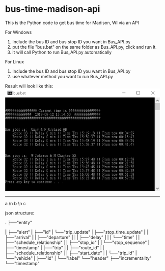 # bus-time-madison-api
 This is the Python code to get bus time for Madison, WI via an API

For Windows
 1. Include the bus ID and bus stop ID you want in Bus_API.py
 2. put the file "bus.bat" on the same folder as Bus_API.py, click and run it.
 3. it will call Python to run Bus_API.py automatically

For Linux
1. Include the bus ID and bus stop ID you want in Bus_API.py
2. use whatever method you want to run Bus_API.py

Result will look like this:
![Bus Schedule][1]

 -----------------------------------------------

a \n b \n c


 json structure:

 .
 ├──"entity"

 |    ├──"alert"
 |    ├──"id"
 |    └──"trip_update"
 |         ├──"stop_time_update"
 |         |    ├──"arrival"
 |         |    ├──"departure"
 |         |    |    ├──"delay"
 |         |    |    └──"time"
 |         |    ├──"schedule_relationship"
 |         |    ├──"stop_id"
 |         |    └──"stop_sequence"
 |         ├──"timestamp"
 |         ├──"trip"
 |         |    ├──"route_id"
 |         |    ├──"schedule_relationship"
 |         |    ├──"start_date"
 |         |    └──"trip_id"
 |         └──"vehicle"
 |              ├──"id"
 |              └──"label"
 └──"header"
      ├──"incrementality"
      └──"timestamp"

[1]: https://github.com/lanstonchu/bus-time-madison-api/blob/master/Bus%20Screen.png?raw=true
